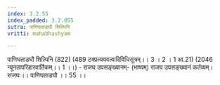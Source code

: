 ```yaml
---
index: 3.2.55
index_padded: 3.2.055
sutra: पाणिघताडघौ शिल्पिनि
vritti: mahabhashyam

---
```

 पाणिघताडघौ शिल्पिनि (822) (489 टक्प्रत्ययवत्वादिविधिसूत्रम्।। 3 । 2 । 1 आ.21) (2046 न्यूनतापरिहारवार्तिकम्।। 1 ।।) - राजघ उपसङ्ख्यानम्- (भाष्यम्) राजघ उपसङ्ख्यानं कर्तव्यम्। राजघः।। पाणिघताडघौ ।। 55 ।। 